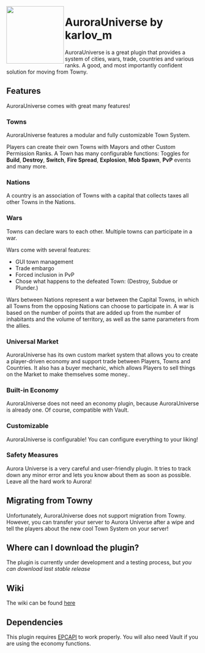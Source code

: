 
<p><img align=left width="150" src="https://i.imgur.com/0zk8dT8.png"></p>


# AuroraUniverse by karlov_m

AuroraUniverse is a great plugin that provides a system of cities, wars, trade, countries and various ranks. A good, and most importantly confident solution for moving from Towny.


## Features
AuroraUniverse comes with great many features!  
### Towns
AuroraUniverse features a modular and fully customizable Town System.

Players can create their own Towns with Mayors and other Custom Permission Ranks. A Town has many configurable functions: Toggles for **Build**, **Destroy**, **Switch**, **Fire Spread**, **Explosion**, **Mob Spawn**, **PvP** events and many more.

### Nations
A country is an association of Towns with a capital that collects taxes all other Towns in the Nations.

### Wars
Towns can declare wars to each other. Multiple towns can participate in a war.

Wars come with several features: 
- GUI town management
- Trade embargo
- Forced inclusion in PvP
- Chose what happens to the defeated Town: (Destroy, Subdue or Plunder.)

Wars between Nations represent a war between the Capital Towns, in which all Towns from the opposing Nations can choose to participate in.
A war is based on the number of points that are added up from the number of inhabitants and the volume of territory, as well as the same parameters from the allies.
### Universal Market
AuroraUniverse has its own custom market system that allows you to create a player-driven economy and support trade between Players, Towns and Countries. It also has a buyer mechanic, which allows Players to sell things on the Market to make themselves some money..
### Built-in Economy
AuroraUniverse does not need an economy plugin, because AuroraUniverse is already one. Of course, compatible with Vault.
### Customizable
AuroraUniverse is configurable! You can configure everything to your liking!
### Safety Measures
Aurora Universe is a very careful and user-friendly plugin. It tries to track down any minor error and lets you know about them as soon as possible. 
Leave all the hard work to Aurora!
## Migrating from Towny
Unfortunately, AuroraUniverse does not support migration from Towny. However, you can transfer your server to Aurora Universe after a wipe and tell the players about the new cool Town System on your server!
## Where can I download the plugin?
The plugin is currently under development and a testing process, but *you can download last stable release*
## Wiki
The wiki can be found [here](https://github.com/AuroraUniverse/AuroraUniverse/wiki)

## Dependencies 
This plugin requires [EPCAPI](https://github.com/karlovm/EasyPluginCore/tree/0.4) to work properly.
You will also need Vault if you are using the economy functions.

